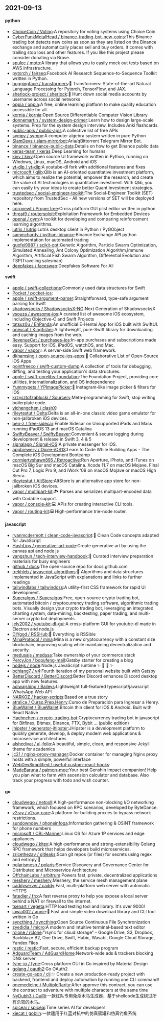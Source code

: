 ## 2021-09-13

#### python
* [ChoiceCoin / Voting](https://github.com/ChoiceCoin/Voting):A repository for voting systems using Choice Coin.
* [CyberPunkMetalHead / binance-trading-bot-new-coins](https://github.com/CyberPunkMetalHead/binance-trading-bot-new-coins):This Binance trading bot detects new coins as soon as they are listed on the Binance exchange and automatically places sell and buy orders. It comes with trailing stop loss and other features. If you like this project please consider donating via Brave.
* [spulec / moto](https://github.com/spulec/moto):A library that allows you to easily mock out tests based on AWS infrastructure.
* [pytorch / fairseq](https://github.com/pytorch/fairseq):Facebook AI Research Sequence-to-Sequence Toolkit written in Python.
* [huggingface / transformers](https://github.com/huggingface/transformers):🤗
Transformers: State-of-the-art Natural Language Processing for Pytorch, TensorFlow, and JAX.
* [sherlock-project / sherlock](https://github.com/sherlock-project/sherlock):🔎
Hunt down social media accounts by username across social networks
* [oppia / oppia](https://github.com/oppia/oppia):A free, online learning platform to make quality education accessible for all.
* [kornia / kornia](https://github.com/kornia/kornia):Open Source Differentiable Computer Vision Library
* [donnemartin / system-design-primer](https://github.com/donnemartin/system-design-primer):Learn how to design large-scale systems. Prep for the system design interview. Includes Anki flashcards.
* [public-apis / public-apis](https://github.com/public-apis/public-apis):A collective list of free APIs
* [sympy / sympy](https://github.com/sympy/sympy):A computer algebra system written in pure Python
* [SlamDevs / slam-mirrorbot](https://github.com/SlamDevs/slam-mirrorbot):Aria/qBittorrent Telegram Mirror Bot.
* [binance / binance-public-data](https://github.com/binance/binance-public-data):Details on how to get Binance public data
* [keras-team / keras](https://github.com/keras-team/keras):Deep Learning for humans
* [kivy / kivy](https://github.com/kivy/kivy):Open source UI framework written in Python, running on Windows, Linux, macOS, Android and iOS
* [yt-dlp / yt-dlp](https://github.com/yt-dlp/yt-dlp):A youtube-dl fork with additional features and fixes
* [microsoft / qlib](https://github.com/microsoft/qlib):Qlib is an AI-oriented quantitative investment platform, which aims to realize the potential, empower the research, and create the value of AI technologies in quantitative investment. With Qlib, you can easily try your ideas to create better Quant investment strategies.
* [trustedsec / social-engineer-toolkit](https://github.com/trustedsec/social-engineer-toolkit):The Social-Engineer Toolkit (SET) repository from TrustedSec - All new versions of SET will be deployed here.
* [corpnewt / ProperTree](https://github.com/corpnewt/ProperTree):Cross platform GUI plist editor written in python.
* [threat9 / routersploit](https://github.com/threat9/routersploit):Exploitation Framework for Embedded Devices
* [openai / gym](https://github.com/openai/gym):A toolkit for developing and comparing reinforcement learning algorithms.
* [lutris / lutris](https://github.com/lutris/lutris):Lutris desktop client in Python / PyGObject
* [sammchardy / python-binance](https://github.com/sammchardy/python-binance):Binance Exchange API python implementation for automated trading
* [guofei9987 / scikit-opt](https://github.com/guofei9987/scikit-opt):Genetic Algorithm, Particle Swarm Optimization, Simulated Annealing, Ant Colony Optimization Algorithm,Immune Algorithm, Artificial Fish Swarm Algorithm, Differential Evolution and TSP(Traveling salesman)
* [deepfakes / faceswap](https://github.com/deepfakes/faceswap):Deepfakes Software For All

#### swift
* [apple / swift-collections](https://github.com/apple/swift-collections):Commonly used data structures for Swift
* [Pocket / pocket-ios](https://github.com/Pocket/pocket-ios):
* [apple / swift-argument-parser](https://github.com/apple/swift-argument-parser):Straightforward, type-safe argument parsing for Swift
* [shadowsocks / ShadowsocksX-NG](https://github.com/shadowsocks/ShadowsocksX-NG):Next Generation of ShadowsocksX
* [vsouza / awesome-ios](https://github.com/vsouza/awesome-ios):A curated list of awesome iOS ecosystem, including Objective-C and Swift Projects
* [tatsuz0u / EhPanda](https://github.com/tatsuz0u/EhPanda):An unofficial E-Hentai App for iOS built with SwiftUI.
* [onevcat / Kingfisher](https://github.com/onevcat/Kingfisher):A lightweight, pure-Swift library for downloading and caching images from the web.
* [RevenueCat / purchases-ios](https://github.com/RevenueCat/purchases-ios):In-app purchases and subscriptions made easy. Support for iOS, iPadOS, watchOS, and Mac.
* [vapor / vapor](https://github.com/vapor/vapor):💧
A server-side Swift web framework.
* [dkhamsing / open-source-ios-apps](https://github.com/dkhamsing/open-source-ios-apps):📱
Collaborative List of Open-Source iOS Apps
* [pointfreeco / swift-custom-dump](https://github.com/pointfreeco/swift-custom-dump):A collection of tools for debugging, diffing, and testing your application's data structures.
* [apple / swift-corelibs-foundation](https://github.com/apple/swift-corelibs-foundation):The Foundation Project, providing core utilities, internationalization, and OS independence
* [Yummypets / YPImagePicker](https://github.com/Yummypets/YPImagePicker):📸
Instagram-like image picker & filters for iOS
* [krzysztofzablocki / Sourcery](https://github.com/krzysztofzablocki/Sourcery):Meta-programming for Swift, stop writing boilerplate code.
* [yichengchen / clashX](https://github.com/yichengchen/clashX):
* [rileytestut / Delta](https://github.com/rileytestut/Delta):Delta is an all-in-one classic video game emulator for non-jailbroken iOS devices.
* [ben-z / free-sidecar](https://github.com/ben-z/free-sidecar):Enable Sidecar on Unsupported iPads and Macs running iPadOS 13 and macOS Catalina
* [SwiftyBeaver / SwiftyBeaver](https://github.com/SwiftyBeaver/SwiftyBeaver):Convenient & secure logging during development & release in Swift 3, 4 & 5
* [signalapp / Signal-iOS](https://github.com/signalapp/Signal-iOS):A private messenger for iOS.
* [appbrewery / Dicee-iOS13](https://github.com/appbrewery/Dicee-iOS13):Learn to Code While Building Apps - The Complete iOS Development Bootcamp
* [cormiertyshawn895 / Retroactive](https://github.com/cormiertyshawn895/Retroactive):Run Aperture, iPhoto, and iTunes on macOS Big Sur and macOS Catalina. Xcode 11.7 on macOS Mojave. Final Cut Pro 7, Logic Pro 9, and iWork ’09 on macOS Mojave or macOS High Sierra.
* [rileytestut / AltStore](https://github.com/rileytestut/AltStore):AltStore is an alternative app store for non-jailbroken iOS devices.
* [vapor / multipart-kit](https://github.com/vapor/multipart-kit):🏞
Parses and serializes multipart-encoded data with Codable support.
* [vapor / console-kit](https://github.com/vapor/console-kit):💻
APIs for creating interactive CLI tools.
* [vapor / routing-kit](https://github.com/vapor/routing-kit):🚍
High-performance trie-node router.

#### javascript
* [ryanmcdermott / clean-code-javascript](https://github.com/ryanmcdermott/clean-code-javascript):🛁
Clean Code concepts adapted for JavaScript
* [HashLips / generative-art-node](https://github.com/HashLips/generative-art-node):Create generative art by using the canvas api and node js
* [yangshun / tech-interview-handbook](https://github.com/yangshun/tech-interview-handbook):💯
Curated interview preparation materials for busy engineers
* [github / docs](https://github.com/github/docs):The open-source repo for docs.github.com
* [trekhleb / javascript-algorithms](https://github.com/trekhleb/javascript-algorithms):📝
Algorithms and data structures implemented in JavaScript with explanations and links to further readings
* [tailwindlabs / tailwindcss](https://github.com/tailwindlabs/tailwindcss):A utility-first CSS framework for rapid UI development.
* [Superalgos / Superalgos](https://github.com/Superalgos/Superalgos):Free, open-source crypto trading bot, automated bitcoin / cryptocurrency trading software, algorithmic trading bots. Visually design your crypto trading bot, leveraging an integrated charting system, data-mining, backtesting, paper trading, and multi-server crypto bot deployments.
* [jely2002 / youtube-dl-gui](https://github.com/jely2002/youtube-dl-gui):A cross-platform GUI for youtube-dl made in Electron and node.js
* [DIYgod / RSSHub](https://github.com/DIYgod/RSSHub):🍰
Everything is RSSible
* [MinaProtocol / mina](https://github.com/MinaProtocol/mina):Mina is a new cryptocurrency with a constant size blockchain, improving scaling while maintaining decentralization and security.
* [medusajs / medusa](https://github.com/medusajs/medusa):Take ownership of your commerce stack
* [PercyJon / bopufeng-mall](https://github.com/PercyJon/bopufeng-mall):Gatsby starter for creating a blog
* [nodejs / node](https://github.com/nodejs/node):Node.js JavaScript runtime
✨
🐢
🚀
✨
* [bchiang7 / v4](https://github.com/bchiang7/v4):Fourth iteration of my personal website built with Gatsby
* [BetterDiscord / BetterDiscord](https://github.com/BetterDiscord/BetterDiscord):Better Discord enhances Discord desktop app with new features.
* [adiwajshing / Baileys](https://github.com/adiwajshing/Baileys):Lightweight full-featured typescript/javascript WhatsApp Web API
* [NARKOZ / hacker-scripts](https://github.com/NARKOZ/hacker-scripts):Based on a true story
* [atralice / Curso.Prep.Henry](https://github.com/atralice/Curso.Prep.Henry):Curso de Preparación para Ingresar a Henry.
* [BlueWallet / BlueWallet](https://github.com/BlueWallet/BlueWallet):Bitcoin thin client for iOS & Android. Built with React Native
* [Haehnchen / crypto-trading-bot](https://github.com/Haehnchen/crypto-trading-bot):Cryptocurrency trading bot in javascript for Bitfinex, Bitmex, Binance, FTX, Bybit ... (public edition)
* [jhipster / generator-jhipster](https://github.com/jhipster/generator-jhipster):JHipster is a development platform to quickly generate, develop, & deploy modern web applications & microservice architectures.
* [alshedivat / al-folio](https://github.com/alshedivat/al-folio):A beautiful, simple, clean, and responsive Jekyll theme for academics
* [jc21 / nginx-proxy-manager](https://github.com/jc21/nginx-proxy-manager):Docker container for managing Nginx proxy hosts with a simple, powerful interface
* [WebDevSimplified / useful-custom-react-hooks](https://github.com/WebDevSimplified/useful-custom-react-hooks):
* [MadeBaruna / paimon-moe](https://github.com/MadeBaruna/paimon-moe):Your best Genshin Impact companion! Help you plan what to farm with ascension calculator and database. Also track your progress with todo and wish counter.

#### go
* [cloudwego / netpoll](https://github.com/cloudwego/netpoll):A high-performance non-blocking I/O networking framework, which focused on RPC scenarios, developed by ByteDance.
* [v2ray / v2ray-core](https://github.com/v2ray/v2ray-core):A platform for building proxies to bypass network restrictions.
* [sundowndev / phoneinfoga](https://github.com/sundowndev/phoneinfoga):Information gathering & OSINT framework for phone numbers
* [microsoft / CBL-Mariner](https://github.com/microsoft/CBL-Mariner):Linux OS for Azure 1P services and edge appliances
* [cloudwego / kitex](https://github.com/cloudwego/kitex):A high-performance and strong-extensibility Golang RPC framework that helps developers build microservices.
* [zricethezav / gitleaks](https://github.com/zricethezav/gitleaks):Scan git repos (or files) for secrets using regex and entropy
🔑
* [polarismesh / polaris](https://github.com/polarismesh/polaris):Service Discovery and Governance Center for Distributed and Microservice Architecture
* [OffchainLabs / arbitrum](https://github.com/OffchainLabs/arbitrum):Powers fast, private, decentralized applications
* [meshery / meshery](https://github.com/meshery/meshery):Meshery, the service mesh management plane
* [caddyserver / caddy](https://github.com/caddyserver/caddy):Fast, multi-platform web server with automatic HTTPS
* [fatedier / frp](https://github.com/fatedier/frp):A fast reverse proxy to help you expose a local server behind a NAT or firewall to the internet.
* [tsenart / vegeta](https://github.com/tsenart/vegeta):HTTP load testing tool and library. It's over 9000!
* [iawia002 / annie](https://github.com/iawia002/annie):👾
Fast and simple video download library and CLI tool written in Go
* [syncthing / syncthing](https://github.com/syncthing/syncthing):Open Source Continuous File Synchronization
* [zyedidia / micro](https://github.com/zyedidia/micro):A modern and intuitive terminal-based text editor
* [rclone / rclone](https://github.com/rclone/rclone):"rsync for cloud storage" - Google Drive, S3, Dropbox, Backblaze B2, One Drive, Swift, Hubic, Wasabi, Google Cloud Storage, Yandex Files
* [restic / restic](https://github.com/restic/restic):Fast, secure, efficient backup program
* [AdguardTeam / AdGuardHome](https://github.com/AdguardTeam/AdGuardHome):Network-wide ads & trackers blocking DNS server
* [fyne-io / fyne](https://github.com/fyne-io/fyne):Cross platform GUI in Go inspired by Material Design
* [golang / oauth2](https://github.com/golang/oauth2):Go OAuth2
* [create-go-app / cli](https://github.com/create-go-app/cli):✨
Create a new production-ready project with backend, frontend and deploy automation by running one CLI command!
* [onemedicine / MultipleRarity](https://github.com/onemedicine/MultipleRarity):After approve this contract, you can use the contract to adventure with multiple characters at the same time
* [NyDubh3 / CuiRi](https://github.com/NyDubh3/CuiRi):一款红队专用免杀木马生成器，基于shellcode生成绕过所有杀软的木马。
* [spiceai / spiceai](https://github.com/spiceai/spiceai):Time series AI for developers
* [xiecat / goblin](https://github.com/xiecat/goblin):一款适用于红蓝对抗中的仿真蜜罐和仿真钓鱼系统
